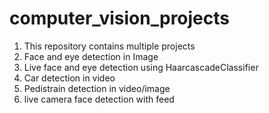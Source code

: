 # computer_vision_projects
1. This repository contains multiple projects
2. Face and eye detection in Image
3. Live face and eye detection using HaarcascadeClassifier
4. Car detection in video
5. Pedistrain detection in video/image
6. live camera face detection with feed

